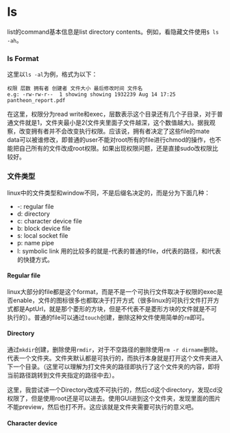 # ls
list的command基本信息是list directory contents。例如，看隐藏文件使用`$ ls -ah`。

### ls Format
这里以`ls -al`为例，格式为以下：
```
权限 层数 拥有者 创建者 文件大小 最后修改时间 文件名
e.g: -rw-rw-r--  1 showing showing 1932239 Aug 14 17:25 pantheon_report.pdf
```
在这里，权限分为read write和exec，层数表示这个目录还有几个子目录，对于普通文件就是1，文件夹最小是2(文件夹里面子文件越深，这个数值越大)。据我观察，改变拥有者并不会改变执行权限。应该说，拥有者决定了这些file的mate data可以被谁修改，即普通的user不能对root所有的file进行chmod的操作，也不能把自己所有的文件改成root权限。如果出现权限问题，还是直接sudo改权限比较好。

### 文件类型
linux中的文件类型和window不同，不是后缀名决定的，而是分为下面几种：
  * \-: regular file
  * d: directory
  * c: character device file
  * b: block device file
  * s: local socket file
  * p: name pipe
  * l: symbolic link
用的比较多的就是\-代表的普通的file，d代表的路径，和l代表的快捷方式。

#### Regular file
linux大部分的file都是这个format，而是不是一个可执行文件取决于权限的exec是否enable，文件的图标很多也都取决于打开方式（很多linux的可执行文件打开方式都是AptUrl，就是那个菱形的方块，但是不代表不是菱形方块的文件就是不可执行的）。普通的file可以通过`touch`创建，删除这种文件使用简单的`rm`即可。

#### Directory
通过`mkdir`创建，删除使用`rmdir`，对于不空路径的删除使用`rm -r dirname`删除。代表一个文件夹。文件夹默认都是可执行的，而执行本身就是打开这个文件夹进入下一个目录。（这里可以理解为打文件夹的路径即执行了这个文件夹的内容，即将当前路径跳转到文件夹指定的路径中去）。

这里，我尝试讲一个Directory改成不可执行的，然后cd这个directory，发现cd没权限了，但是使用root还是可以进去。使用GUI进到这个文件夹，发现里面的图片不能preview，然后也打不开。这应该就是文件夹需要可执行的意义吧。

#### Character device
